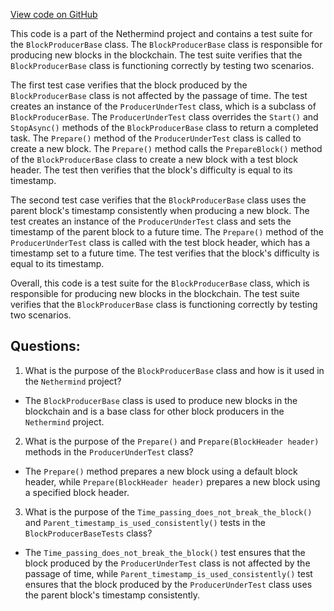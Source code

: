 [View code on GitHub](https://github.com/NethermindEth/nethermind/src/Nethermind/Nethermind.Blockchain.Test/Producers/BlockProducerBaseTests.cs)

This code is a part of the Nethermind project and contains a test suite for the `BlockProducerBase` class. The `BlockProducerBase` class is responsible for producing new blocks in the blockchain. The test suite verifies that the `BlockProducerBase` class is functioning correctly by testing two scenarios.

The first test case verifies that the block produced by the `BlockProducerBase` class is not affected by the passage of time. The test creates an instance of the `ProducerUnderTest` class, which is a subclass of `BlockProducerBase`. The `ProducerUnderTest` class overrides the `Start()` and `StopAsync()` methods of the `BlockProducerBase` class to return a completed task. The `Prepare()` method of the `ProducerUnderTest` class is called to create a new block. The `Prepare()` method calls the `PrepareBlock()` method of the `BlockProducerBase` class to create a new block with a test block header. The test then verifies that the block's difficulty is equal to its timestamp.

The second test case verifies that the `BlockProducerBase` class uses the parent block's timestamp consistently when producing a new block. The test creates an instance of the `ProducerUnderTest` class and sets the timestamp of the parent block to a future time. The `Prepare()` method of the `ProducerUnderTest` class is called with the test block header, which has a timestamp set to a future time. The test verifies that the block's difficulty is equal to its timestamp.

Overall, this code is a test suite for the `BlockProducerBase` class, which is responsible for producing new blocks in the blockchain. The test suite verifies that the `BlockProducerBase` class is functioning correctly by testing two scenarios.
## Questions: 
 1. What is the purpose of the `BlockProducerBase` class and how is it used in the `Nethermind` project?
- The `BlockProducerBase` class is used to produce new blocks in the blockchain and is a base class for other block producers in the `Nethermind` project.

2. What is the purpose of the `Prepare()` and `Prepare(BlockHeader header)` methods in the `ProducerUnderTest` class?
- The `Prepare()` method prepares a new block using a default block header, while `Prepare(BlockHeader header)` prepares a new block using a specified block header.

3. What is the purpose of the `Time_passing_does_not_break_the_block()` and `Parent_timestamp_is_used_consistently()` tests in the `BlockProducerBaseTests` class?
- The `Time_passing_does_not_break_the_block()` test ensures that the block produced by the `ProducerUnderTest` class is not affected by the passage of time, while `Parent_timestamp_is_used_consistently()` test ensures that the block produced by the `ProducerUnderTest` class uses the parent block's timestamp consistently.